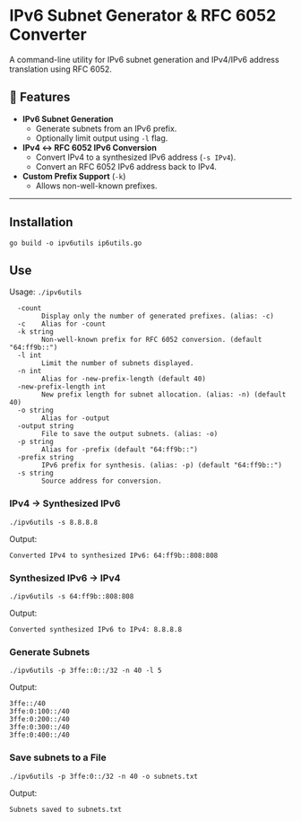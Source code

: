 # IPv6 Subnet Generator & RFC 6052 Converter

A command-line utility for IPv6 subnet generation and IPv4/IPv6 address translation using RFC 6052.

## 🚀 Features
- **IPv6 Subnet Generation**  
  - Generate subnets from an IPv6 prefix.  
  - Optionally limit output using `-l` flag.
- **IPv4 ↔ RFC 6052 IPv6 Conversion**  
  - Convert IPv4 to a synthesized IPv6 address (`-s IPv4`).  
  - Convert an RFC 6052 IPv6 address back to IPv4.  
- **Custom Prefix Support** (`-k`)  
  - Allows non-well-known prefixes.

---

## Installation

`go build -o ipv6utils ip6utils.go`

## Use

Usage:
`./ipv6utils`
```
  -count
    	Display only the number of generated prefixes. (alias: -c)
  -c	Alias for -count
  -k string
    	Non-well-known prefix for RFC 6052 conversion. (default "64:ff9b::")
  -l int
    	Limit the number of subnets displayed.
  -n int
    	Alias for -new-prefix-length (default 40)
  -new-prefix-length int
    	New prefix length for subnet allocation. (alias: -n) (default 40)
  -o string
    	Alias for -output
  -output string
    	File to save the output subnets. (alias: -o)
  -p string
    	Alias for -prefix (default "64:ff9b::")
  -prefix string
    	IPv6 prefix for synthesis. (alias: -p) (default "64:ff9b::")
  -s string
    	Source address for conversion.
```

### IPv4 → Synthesized IPv6

`./ipv6utils -s 8.8.8.8`

Output: 

`Converted IPv4 to synthesized IPv6: 64:ff9b::808:808`

### Synthesized IPv6 → IPv4

`./ipv6utils -s 64:ff9b::808:808`

Output:

`Converted synthesized IPv6 to IPv4: 8.8.8.8`

### Generate Subnets

`./ipv6utils -p 3ffe::0::/32 -n 40 -l 5`

Output:

```
3ffe::/40
3ffe:0:100::/40
3ffe:0:200::/40
3ffe:0:300::/40
3ffe:0:400::/40
```

### Save subnets to a File

`./ipv6utils -p 3ffe:0::/32 -n 40 -o subnets.txt`

Output: 

`Subnets saved to subnets.txt`
